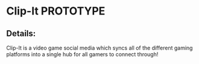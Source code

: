# Clip-It PROTOTYPE
## Details:
Clip-It is a video game social media which syncs all of the different gaming platforms into a single hub for all gamers to connect through!